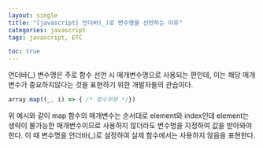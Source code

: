 ```yaml
---
layout: single
title: "[javascript] 언더바(_)로 변수명을 선언하는 이유"
categories: javascript
tags: javascript, ETC

toc: true
---
```



언더바(_) 변수명은 주로 함수 선언 시 매개변수명으로 사용되는 편인데, 이는 해당 매개변수가 중요하지않다는 것을 표현하기 위한 개발자들의 관습이다.

```javascript
array.map((_, i) => { /* 함수부분 */})
```

위 예시와 같이 map 함수의 매개변수는 순서대로 element와 index인데 element는 생략이 불가능한 매개변수이므로 사용하지 않더라도 변수명을 지정하여 값을 받아와야한다. 이 때 변수명을 언더바(_)로 설정하여 실제 함수에서는 사용하지 않음을 표현한다.